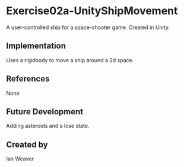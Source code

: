 # Exercise02a-UnityShipMovement

A user-controlled ship for a space-shooter game. Created in Unity.

## Implementation
Uses a rigidbody to move a ship around a 2d space.

## References
None

## Future Development
Adding asteroids and a lose state.

## Created by
Ian Weaver